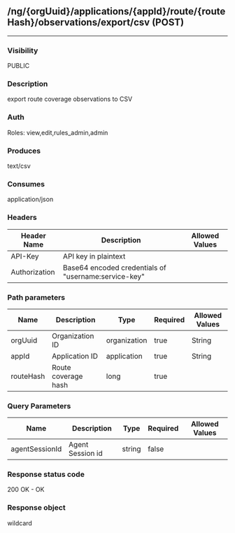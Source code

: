 ## /ng/{orgUuid}/applications/{appId}/route/{routeHash}/observations/export/csv (POST)
---
### Visibility
PUBLIC
### Description
export route coverage observations to CSV
### Auth
Roles: view,edit,rules_admin,admin
### Produces
text/csv
### Consumes
application/json
### Headers
| Header Name | Description | Allowed Values |
| ----------- | ----------- | ----------- |
| API-Key | API key in plaintext |  |
| Authorization | Base64 encoded credentials of &quot;username:service-key&quot; |  |
### Path parameters
| Name | Description | Type | Required | Allowed Values |
| ----------- | ----------- | ----------- | ----------- | ----------- |
| orgUuid | Organization ID | organization | true | String |
| appId | Application ID | application | true | String |
| routeHash | Route coverage hash | long | true |  |
### Query Parameters
| Name | Description | Type | Required | Allowed Values |
| ----------- | ----------- | ----------- | ----------- | ----------- |
| agentSessionId | Agent Session id | string | false |  |
### Response status code
200 OK - OK
### Response object
wildcard
